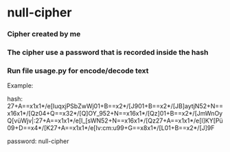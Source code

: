 # null-cipher
### Cipher created by me
### The cipher use a password that is recorded inside the hash
### Run file usage.py for encode/decode text

 Example:
 
 hash: 27+A==x1x1*/e[IuqxjPSbZwWj01+B==x2*/[J901+B==x2*/[JB]aytjN52+N==x16x1*/[Qz04+Q==x32*/[Q]OY_952+N==x16x1*/[Qz]01+B==x2*/[JmWnOyQ[vüWjv|:27+A==x1x1*/e[I_[sWN52+N==x16x1*/[Qz27+A==x1x1*/e[I]KY[Pü09+D==x4*/[K27+A==x1x1*/e[Iv:cm:u99+G==x8x1*/[L01+B==x2*/[J]9F
 
 password: null-cipher
 
 
